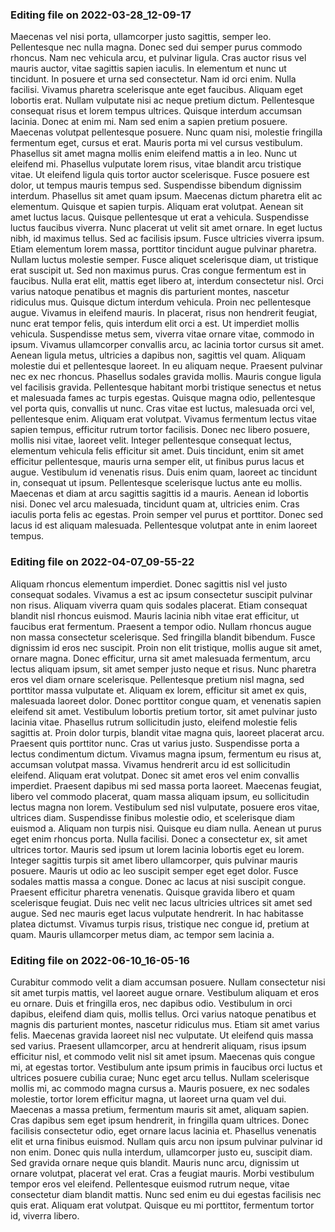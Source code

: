 

### Editing file on 2022-03-28_12-09-17

Maecenas vel nisi porta, ullamcorper justo sagittis, semper leo. Pellentesque nec nulla magna. Donec sed dui semper purus commodo rhoncus. Nam nec vehicula arcu, et pulvinar ligula. Cras auctor risus vel mauris auctor, vitae sagittis sapien iaculis. In elementum et nunc ut tincidunt. In posuere et urna sed consectetur. Nam id orci enim. Nulla facilisi.
Vivamus pharetra scelerisque ante eget faucibus. Aliquam eget lobortis erat. Nullam vulputate nisi ac neque pretium dictum. Pellentesque consequat risus et lorem tempus ultrices. Quisque interdum accumsan lacinia. Donec at enim mi. Nam sed enim a sapien pretium posuere. Maecenas volutpat pellentesque posuere. Nunc quam nisi, molestie fringilla fermentum eget, cursus et erat. Mauris porta mi vel cursus vestibulum. Phasellus sit amet magna mollis enim eleifend mattis a in leo. Nunc ut eleifend mi.
Phasellus vulputate lorem risus, vitae blandit arcu tristique vitae. Ut eleifend ligula quis tortor auctor scelerisque. Fusce posuere est dolor, ut tempus mauris tempus sed. Suspendisse bibendum dignissim interdum. Phasellus sit amet quam ipsum. Maecenas dictum pharetra elit ac elementum. Quisque et sapien turpis. Aliquam erat volutpat. Aenean sit amet luctus lacus. Quisque pellentesque ut erat a vehicula. Suspendisse luctus faucibus viverra.
Nunc placerat ut velit sit amet ornare. In eget luctus nibh, id maximus tellus. Sed ac facilisis ipsum. Fusce ultricies viverra ipsum. Etiam elementum lorem massa, porttitor tincidunt augue pulvinar pharetra. Nullam luctus molestie semper. Fusce aliquet scelerisque diam, ut tristique erat suscipit ut. Sed non maximus purus. Cras congue fermentum est in faucibus. Nulla erat elit, mattis eget libero at, interdum consectetur nisl. Orci varius natoque penatibus et magnis dis parturient montes, nascetur ridiculus mus.
Quisque dictum interdum vehicula. Proin nec pellentesque augue. Vivamus in eleifend mauris. In placerat, risus non hendrerit feugiat, nunc erat tempor felis, quis interdum elit orci a est. Ut imperdiet mollis vehicula. Suspendisse metus sem, viverra vitae ornare vitae, commodo in ipsum. Vivamus ullamcorper convallis arcu, ac lacinia tortor cursus sit amet. Aenean ligula metus, ultricies a dapibus non, sagittis vel quam. Aliquam molestie dui et pellentesque laoreet. In eu aliquam neque. Praesent pulvinar nec ex nec rhoncus. Phasellus sodales gravida mollis.
Mauris congue ligula vel facilisis gravida. Pellentesque habitant morbi tristique senectus et netus et malesuada fames ac turpis egestas. Quisque magna odio, pellentesque vel porta quis, convallis ut nunc. Cras vitae est luctus, malesuada orci vel, pellentesque enim. Aliquam erat volutpat. Vivamus fermentum lectus vitae sapien tempus, efficitur rutrum tortor facilisis. Donec nec libero posuere, mollis nisi vitae, laoreet velit. Integer pellentesque consequat lectus, elementum vehicula felis efficitur sit amet. Duis tincidunt, enim sit amet efficitur pellentesque, mauris urna semper elit, ut finibus purus lacus et augue. Vestibulum id venenatis risus. Duis enim quam, laoreet ac tincidunt in, consequat ut ipsum. Pellentesque scelerisque luctus ante eu mollis.
Maecenas et diam at arcu sagittis sagittis id a mauris. Aenean id lobortis nisi. Donec vel arcu malesuada, tincidunt quam at, ultricies enim. Cras iaculis porta felis ac egestas. Proin semper vel purus et porttitor. Donec sed lacus id est aliquam malesuada. Pellentesque volutpat ante in enim laoreet tempus.




### Editing file on 2022-04-07_09-55-22

Aliquam rhoncus elementum imperdiet. Donec sagittis nisl vel justo consequat sodales. Vivamus a est ac ipsum consectetur suscipit pulvinar non risus. Aliquam viverra quam quis sodales placerat. Etiam consequat blandit nisl rhoncus euismod. Mauris lacinia nibh vitae erat efficitur, ut faucibus erat fermentum. Praesent a tempor odio. Nullam rhoncus augue non massa consectetur scelerisque. Sed fringilla blandit bibendum. Fusce dignissim id eros nec suscipit. Proin non elit tristique, mollis augue sit amet, ornare magna. Donec efficitur, urna sit amet malesuada fermentum, arcu lectus aliquam ipsum, sit amet semper justo neque et risus. Nunc pharetra eros vel diam ornare scelerisque. Pellentesque pretium nisl magna, sed porttitor massa vulputate et.
Aliquam ex lorem, efficitur sit amet ex quis, malesuada laoreet dolor. Donec porttitor congue quam, et venenatis sapien eleifend sit amet. Vestibulum lobortis pretium tortor, sit amet pulvinar justo lacinia vitae. Phasellus rutrum sollicitudin justo, eleifend molestie felis sagittis at. Proin dolor turpis, blandit vitae magna quis, laoreet placerat arcu. Praesent quis porttitor nunc. Cras ut varius justo.
Suspendisse porta a lectus condimentum dictum. Vivamus magna ipsum, fermentum eu risus at, accumsan volutpat massa. Vivamus hendrerit arcu id est sollicitudin eleifend. Aliquam erat volutpat. Donec sit amet eros vel enim convallis imperdiet. Praesent dapibus mi sed massa porta laoreet. Maecenas feugiat, libero vel commodo placerat, quam massa aliquam ipsum, eu sollicitudin lectus magna non lorem. Vestibulum sed nisl vulputate, posuere eros vitae, ultrices diam. Suspendisse finibus molestie odio, et scelerisque diam euismod a. Aliquam non turpis nisi. Quisque eu diam nulla. Aenean ut purus eget enim rhoncus porta. Nulla facilisi.
Donec a consectetur ex, sit amet ultrices tortor. Mauris sed ipsum ut lorem lacinia lobortis eget eu lorem. Integer sagittis turpis sit amet libero ullamcorper, quis pulvinar mauris posuere. Mauris ut odio ac leo suscipit semper eget eget dolor. Fusce sodales mattis massa a congue. Donec ac lacus at nisi suscipit congue. Praesent efficitur pharetra venenatis. Quisque gravida libero et quam scelerisque feugiat. Duis nec velit nec lacus ultricies ultrices sit amet sed augue. Sed nec mauris eget lacus vulputate hendrerit. In hac habitasse platea dictumst. Vivamus turpis risus, tristique nec congue id, pretium at quam. Mauris ullamcorper metus diam, ac tempor sem lacinia a.




### Editing file on 2022-06-10_16-05-16

Curabitur commodo velit a diam accumsan posuere. Nullam consectetur nisi sit amet turpis mattis, vel laoreet augue ornare. Vestibulum aliquam et eros eu ornare. Duis et fringilla eros, nec dapibus odio. Vestibulum in orci dapibus, eleifend diam quis, mollis tellus. Orci varius natoque penatibus et magnis dis parturient montes, nascetur ridiculus mus. Etiam sit amet varius felis. Maecenas gravida laoreet nisl nec vulputate. Ut eleifend quis massa sed varius. Praesent ullamcorper, arcu at hendrerit aliquam, risus ipsum efficitur nisl, et commodo velit nisl sit amet ipsum. Maecenas quis congue mi, at egestas tortor. Vestibulum ante ipsum primis in faucibus orci luctus et ultrices posuere cubilia curae; Nunc eget arcu tellus. Nullam scelerisque mollis mi, ac commodo magna cursus a. Mauris posuere, ex nec sodales molestie, tortor lorem efficitur magna, ut laoreet urna quam vel dui. Maecenas a massa pretium, fermentum mauris sit amet, aliquam sapien.
Cras dapibus sem eget ipsum hendrerit, in fringilla quam ultrices. Donec facilisis consectetur odio, eget ornare lacus lacinia et. Phasellus venenatis elit et urna finibus euismod. Nullam quis arcu non ipsum pulvinar pulvinar id non enim. Donec quis nulla interdum, ullamcorper justo eu, suscipit diam. Sed gravida ornare neque quis blandit. Mauris nunc arcu, dignissim ut ornare volutpat, placerat vel erat. Cras a feugiat mauris. Morbi vestibulum tempor eros vel eleifend. Pellentesque euismod rutrum neque, vitae consectetur diam blandit mattis. Nunc sed enim eu dui egestas facilisis nec quis erat. Aliquam erat volutpat. Quisque eu mi porttitor, fermentum tortor id, viverra libero.


